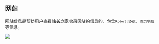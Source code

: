 ## 网站

网站信息是帮助用户查看[站长之家](http://top.chinaz.com/hangye/)收录网站的信息的，包含`Robots协议`、`首页响应`等信息。

![](https://crawlab.oss-cn-hangzhou.aliyuncs.com/gitbook/site-list.png)